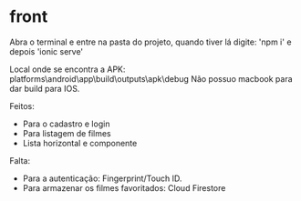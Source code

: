 # front

Abra o terminal e entre na pasta do projeto, quando tiver lá digite: 'npm i' e depois 'ionic serve'

Local onde se encontra a APK: platforms\android\app\build\outputs\apk\debug
Não possuo macbook para dar build para IOS.

Feitos:

- Para o cadastro e login
- Para listagem de filmes
- Lista horizontal e componente

Falta:

- Para a autenticação: Fingerprint/Touch ID.
- Para armazenar os filmes favoritados: Cloud Firestore
